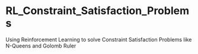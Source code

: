 # RL_Constraint_Satisfaction_Problems
Using Reinforcement Learning to solve Constraint Satisfaction Problems like N-Queens and Golomb Ruler
